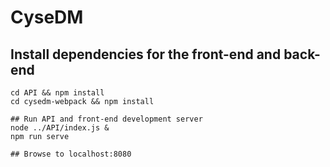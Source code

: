 # CyseDM

## Install dependencies for the front-end and back-end
```
cd API && npm install
cd cysedm-webpack && npm install

## Run API and front-end development server
node ../API/index.js &
npm run serve

## Browse to localhost:8080
